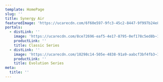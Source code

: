 ```yaml
---
template: HomePage
slug: ''
title: Synergy Air
featuredImage: 'https://ucarecdn.com/6f60e597-9fc3-45c2-8447-9f997b24e878~1/nth/0/'
portals:
  - distLink: ''
    image: 'https://ucarecdn.com/8ce72696-eaf5-4e17-8795-0ef178c5ed8b~1/nth/0/'
    productLink: ''
    title: Classic Series
  - distLink: ''
    image: 'https://ucarecdn.com/10298c14-505e-4838-91a9-aabcf3bf4fb3~1/nth/0/'
    productLink: ''
    title: Evolution Series
meta:
  title: ''
---
```

